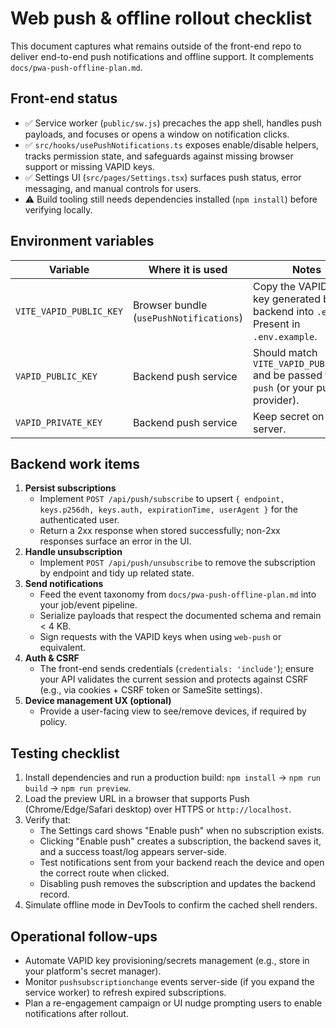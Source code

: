 # Web push & offline rollout checklist

This document captures what remains outside of the front-end repo to deliver end-to-end push notifications and offline support. It complements `docs/pwa-push-offline-plan.md`.

## Front-end status

- ✅ Service worker (`public/sw.js`) precaches the app shell, handles push payloads, and focuses or opens a window on notification clicks.
- ✅ `src/hooks/usePushNotifications.ts` exposes enable/disable helpers, tracks permission state, and safeguards against missing browser support or missing VAPID keys.
- ✅ Settings UI (`src/pages/Settings.tsx`) surfaces push status, error messaging, and manual controls for users.
- ⚠️ Build tooling still needs dependencies installed (`npm install`) before verifying locally.

## Environment variables

| Variable | Where it is used | Notes |
| --- | --- | --- |
| `VITE_VAPID_PUBLIC_KEY` | Browser bundle (`usePushNotifications`) | Copy the VAPID public key generated by your backend into `.env`. Present in `.env.example`. |
| `VAPID_PUBLIC_KEY` | Backend push service | Should match `VITE_VAPID_PUBLIC_KEY` and be passed to `web-push` (or your push provider). |
| `VAPID_PRIVATE_KEY` | Backend push service | Keep secret on the server. |

## Backend work items

1. **Persist subscriptions**
   - Implement `POST /api/push/subscribe` to upsert `{ endpoint, keys.p256dh, keys.auth, expirationTime, userAgent }` for the authenticated user.
   - Return a 2xx response when stored successfully; non-2xx responses surface an error in the UI.
2. **Handle unsubscription**
   - Implement `POST /api/push/unsubscribe` to remove the subscription by endpoint and tidy up related state.
3. **Send notifications**
   - Feed the event taxonomy from `docs/pwa-push-offline-plan.md` into your job/event pipeline.
   - Serialize payloads that respect the documented schema and remain < 4 KB.
   - Sign requests with the VAPID keys when using `web-push` or equivalent.
4. **Auth & CSRF**
   - The front-end sends credentials (`credentials: 'include'`); ensure your API validates the current session and protects against CSRF (e.g., via cookies + CSRF token or SameSite settings).
5. **Device management UX (optional)**
   - Provide a user-facing view to see/remove devices, if required by policy.

## Testing checklist

1. Install dependencies and run a production build: `npm install` → `npm run build` → `npm run preview`.
2. Load the preview URL in a browser that supports Push (Chrome/Edge/Safari desktop) over HTTPS or `http://localhost`.
3. Verify that:
   - The Settings card shows "Enable push" when no subscription exists.
   - Clicking "Enable push" creates a subscription, the backend saves it, and a success toast/log appears server-side.
   - Test notifications sent from your backend reach the device and open the correct route when clicked.
   - Disabling push removes the subscription and updates the backend record.
4. Simulate offline mode in DevTools to confirm the cached shell renders.

## Operational follow-ups

- Automate VAPID key provisioning/secrets management (e.g., store in your platform's secret manager).
- Monitor `pushsubscriptionchange` events server-side (if you expand the service worker) to refresh expired subscriptions.
- Plan a re-engagement campaign or UI nudge prompting users to enable notifications after rollout.


